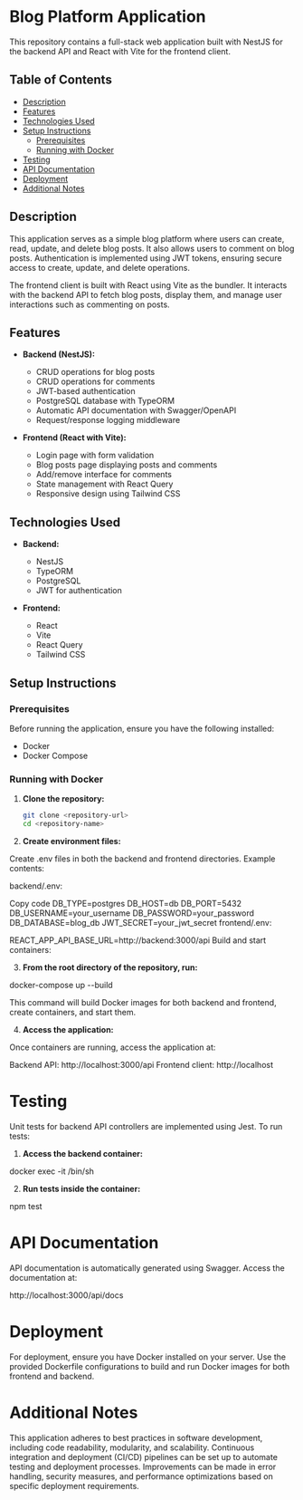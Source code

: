 # Blog Platform Application

This repository contains a full-stack web application built with NestJS for the backend API and React with Vite for the frontend client.

## Table of Contents

- [Description](#description)
- [Features](#features)
- [Technologies Used](#technologies-used)
- [Setup Instructions](#setup-instructions)
  - [Prerequisites](#prerequisites)
  - [Running with Docker](#running-with-docker)
- [Testing](#testing)
- [API Documentation](#api-documentation)
- [Deployment](#deployment)
- [Additional Notes](#additional-notes)

## Description

This application serves as a simple blog platform where users can create, read, update, and delete blog posts. It also allows users to comment on blog posts. Authentication is implemented using JWT tokens, ensuring secure access to create, update, and delete operations.

The frontend client is built with React using Vite as the bundler. It interacts with the backend API to fetch blog posts, display them, and manage user interactions such as commenting on posts.

## Features

- **Backend (NestJS):**

  - CRUD operations for blog posts
  - CRUD operations for comments
  - JWT-based authentication
  - PostgreSQL database with TypeORM
  - Automatic API documentation with Swagger/OpenAPI
  - Request/response logging middleware

- **Frontend (React with Vite):**
  - Login page with form validation
  - Blog posts page displaying posts and comments
  - Add/remove interface for comments
  - State management with React Query
  - Responsive design using Tailwind CSS

## Technologies Used

- **Backend:**

  - NestJS
  - TypeORM
  - PostgreSQL
  - JWT for authentication

- **Frontend:**
  - React
  - Vite
  - React Query
  - Tailwind CSS

## Setup Instructions

### Prerequisites

Before running the application, ensure you have the following installed:

- Docker
- Docker Compose

### Running with Docker

1. **Clone the repository:**

   ```bash
   git clone <repository-url>
   cd <repository-name>

   ```

2. **Create environment files:**

Create .env files in both the backend and frontend directories. Example contents:

backend/.env:

Copy code
DB_TYPE=postgres
DB_HOST=db
DB_PORT=5432
DB_USERNAME=your_username
DB_PASSWORD=your_password
DB_DATABASE=blog_db
JWT_SECRET=your_jwt_secret
frontend/.env:

REACT_APP_API_BASE_URL=http://backend:3000/api
Build and start containers:

3. **From the root directory of the repository, run:**

docker-compose up --build

This command will build Docker images for both backend and frontend, create containers, and start them.

4. **Access the application:**

Once containers are running, access the application at:

Backend API: http://localhost:3000/api
Frontend client: http://localhost

# Testing

Unit tests for backend API controllers are implemented using Jest. To run tests:

1. **Access the backend container:**

docker exec -it <backend-container-id> /bin/sh

2. **Run tests inside the container:**

npm test

# API Documentation

API documentation is automatically generated using Swagger. Access the documentation at:

http://localhost:3000/api/docs

# Deployment

For deployment, ensure you have Docker installed on your server. Use the provided Dockerfile configurations to build and run Docker images for both frontend and backend.

# Additional Notes

This application adheres to best practices in software development, including code readability, modularity, and scalability.
Continuous integration and deployment (CI/CD) pipelines can be set up to automate testing and deployment processes.
Improvements can be made in error handling, security measures, and performance optimizations based on specific deployment requirements.
